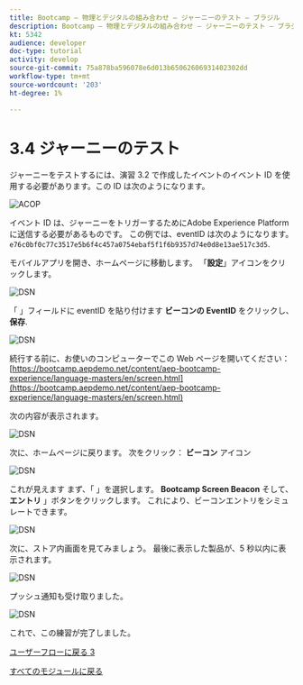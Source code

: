 ```yaml
---
title: Bootcamp — 物理とデジタルの組み合わせ — ジャーニーのテスト — ブラジル
description: Bootcamp — 物理とデジタルの組み合わせ — ジャーニーのテスト — ブラジル
kt: 5342
audience: developer
doc-type: tutorial
activity: develop
source-git-commit: 75a878ba596078e6d013b65062606931402302dd
workflow-type: tm+mt
source-wordcount: '203'
ht-degree: 1%

---
```


# 3.4 ジャーニーのテスト

ジャーニーをテストするには、演習 3.2 で作成したイベントのイベント ID を使用する必要があります。この ID は次のようになります。

![ACOP](./images/payloadeventID.png)

イベント ID は、ジャーニーをトリガーするためにAdobe Experience Platformに送信する必要があるものです。 この例では、eventID は次のようになります。
`e76c0bf0c77c3517e5b6f4c457a0754ebaf5f1f6b9357d74e0d8e13ae517c3d5`.

モバイルアプリを開き、ホームページに移動します。 「**設定**」アイコンをクリックします。

![DSN](./images/appsett.png)

「 」フィールドに eventID を貼り付けます **ビーコンの EventID** をクリックし、 **保存**.

![DSN](./images/beacon1.png)

続行する前に、お使いのコンピューターでこの Web ページを開いてください： [https://bootcamp.aepdemo.net/content/aep-bootcamp-experience/language-masters/en/screen.html](https://bootcamp.aepdemo.net/content/aep-bootcamp-experience/language-masters/en/screen.html)

次の内容が表示されます。

![DSN](./images/screen1.png)

次に、ホームページに戻ります。 次をクリック： **ビーコン** アイコン

![DSN](./images/app23.png)

これが見えます まず、「 」を選択します。 **Bootcamp Screen Beacon** そして、 **エントリ** 」ボタンをクリックします。 これにより、ビーコンエントリをシミュレートできます。

![DSN](./images/app21.png)

次に、ストア内画面を見てみましょう。 最後に表示した製品が、5 秒以内に表示されます。

![DSN](./images/beacon3.png)

プッシュ通知も受け取りました。

![DSN](./images/beacon2.png)

これで、この練習が完了しました。

[ユーザーフローに戻る 3](./uc3.md)

[すべてのモジュールに戻る](../../overview.md)
